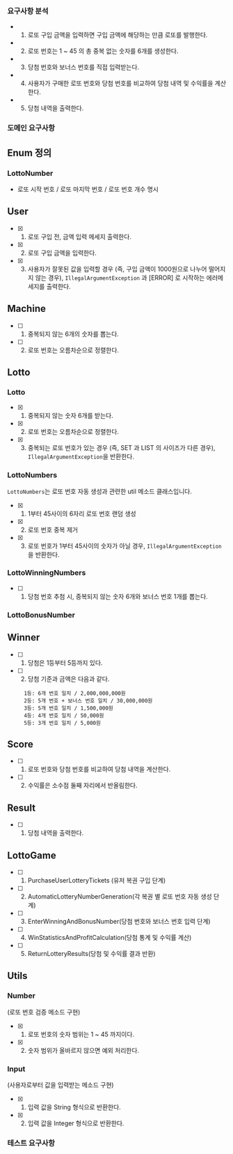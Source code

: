 ### 요구사항 분석
- 1. 로또 구입 금액을 입력하면 구입 금액에 해당하는 만큼 로또를 발행한다.
- 2. 로또 번호는 1 ~ 45 의 총 중복 없는 숫자를 6개를 생성한다.
- 3. 당첨 번호와 보너스 번호를 직접 입력받는다.
- 4. 사용자가 구매한 로또 번호와 당첨 번호를 비교하여 당첨 내역 및 수익률을 계산한다.
- 5. 당첨 내역을 출력한다.


### 도메인 요구사항
## Enum 정의
### LottoNumber
- 로또 시작 번호 / 로또 마지막 번호 / 로또 번호 개수 명시


## User
- [X] 1. 로또 구입 전, 금액 입력 메세지 출력한다.
- [X] 2. 로또 구입 금액을 입력한다.
- [X] 3. 사용자가 잘못된 값을 입력할 경우 (즉, 구입 금액이 1000원으로 나누어 떨어지지 않는 경우),
  `IllegalArgumentException` 과 [ERROR] 로 시작하는 에러메세지를 출력한다.

  
## Machine
- [ ] 1. 중복되지 않는 6개의 숫자를 뽑는다.
- [ ] 2. 로또 번호는 오름차순으로 정렬한다.
  
## Lotto
### Lotto
- [X] 1. 중복되지 않는 숫자 6개를 받는다.
- [X] 2. 로또 번호는 오름차순으로 정렬한다.
- [X] 3. 중복되는 로또 번호가 있는 경우 (즉, SET 과 LIST 의 사이즈가 다른 경우),
  `IllegalArgumentException`을 반환한다.

### LottoNumbers
`LottoNumbers`는 로또 번호 자동 생성과 관련한 util 메소드 클래스입니다.
- [X] 1. 1부터 45사이의 6자리 로또 번호 랜덤 생성
- [X] 2. 로또 번호 중복 제거
- [X] 3. 로또 번호가 1부터 45사이의 숫자가 아닐 경우, `IllegalArgumentException`을 반환한다.
  
### LottoWinningNumbers
- [ ] 1. 당첨 번호 추첨 시, 중복되지 않는 숫자 6개와 보너스 번호 1개를 뽑는다.
### LottoBonusNumber


## Winner
- [ ] 1. 당첨은 1등부터 5등까지 있다.
- [ ] 2. 당첨 기준과 금액은 다음과 같다.

  ```SHELL
    1등: 6개 번호 일치 / 2,000,000,000원
    2등: 5개 번호 + 보너스 번호 일치 / 30,000,000원
    3등: 5개 번호 일치 / 1,500,000원
    4등: 4개 번호 일치 / 50,000원
    5등: 3개 번호 일치 / 5,000원
  ```

## Score
- [ ] 1. 로또 번호와 당첨 번호를 비교하여 당첨 내역을 계산한다.
- [ ] 2. 수익률은 소수점 둘째 자리에서 반올림한다.

## Result
- [ ] 1. 당첨 내역을 출력한다.
  
## LottoGame
- [ ] 1. PurchaseUserLotteryTickets (유저 복권 구입 단계)
- [ ] 2. AutomaticLotteryNumberGeneration(각 복권 별 로또 번호 자동 생성 단계)
- [ ] 3. EnterWinningAndBonusNumber(당첨 번호와 보너스 번호 입력 단계)
- [ ] 4. WinStatisticsAndProfitCalculation(당첨 통계 및 수익률 계산)
- [ ] 5. ReturnLotteryResults(당첨 및 수익률 결과 반환)

## Utils
### Number 
(로또 번호 검증 메소드 구현)
- [X] 1. 로또 번호의 숫자 범위는 1 ~ 45 까지이다.
- [X] 2. 숫자 범위가 올바르지 않으면 예외 처리한다.

### Input 
(사용자로부터 값을 입력받는 메소드 구현)
- [X] 1. 입력 값을 String 형식으로 반환한다.
- [X] 2. 입력 값을 Integer 형식으로 반환한다.
  
### 테스트 요구사항